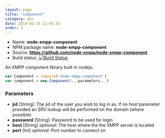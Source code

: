 ```yaml
---
layout: page
title: "component"
category: doc
date: 2014-03-15 21:07:55
order: 3
---
```


* Name: __node-xmpp-component__
* NPM package name: __node-xmpp-component__
* Source: __https://github.com/node-xmpp/node-xmpp-component__
* Build status: [![Build Status](https://secure.travis-ci.org/node-xmpp/node-xmpp-component.png)](http://travis-ci.org/node-xmpp/node-xmpp-component)

An XMPP component library built in nodejs.

```javascript
var Component = require('node-xmpp-component')
var component = new Component(...parameters...)
```

### Parameters

* __jid__ [String]: The jid of the user you wish to log in as. If no _host_ parameter provided an SRV lookup will be performed on the domain (where possible).
* __password__ [String]: Password to be used for login
* __host__ [String] _optional_: The host where the the XMPP server is located
* __port__ [Int] _optional_: Port number to connect on
